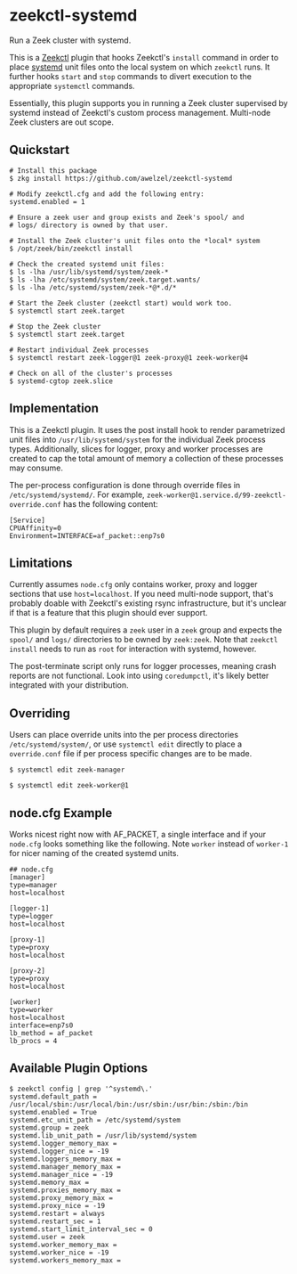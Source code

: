 zeekctl-systemd
===============

Run a Zeek cluster with systemd.

This is a [Zeekctl](https://github.com/zeek/zeekctl) plugin that hooks Zeekctl's
``install`` command in order to place [systemd](https://systemd.io/) unit files
onto the local system on which ``zeekctl`` runs. It further hooks ``start`` and ``stop``
commands to divert execution to the appropriate ``systemctl`` commands.

Essentially, this plugin supports you in running a Zeek cluster supervised by
systemd instead of Zeekctl's custom process management. Multi-node Zeek clusters
are out scope.

Quickstart
----------

    # Install this package
    $ zkg install https://github.com/awelzel/zeekctl-systemd

    # Modify zeekctl.cfg and add the following entry:
    systemd.enabled = 1

    # Ensure a zeek user and group exists and Zeek's spool/ and
    # logs/ directory is owned by that user.

    # Install the Zeek cluster's unit files onto the *local* system
    $ /opt/zeek/bin/zeekctl install

    # Check the created systemd unit files:
    $ ls -lha /usr/lib/systemd/system/zeek-*
    $ ls -lha /etc/systemd/system/zeek.target.wants/
    $ ls -lha /etc/systemd/system/zeek-*@*.d/*

    # Start the Zeek cluster (zeekctl start) would work too.
    $ systemctl start zeek.target

    # Stop the Zeek cluster
    $ systemctl start zeek.target

    # Restart individual Zeek processes
    $ systemctl restart zeek-logger@1 zeek-proxy@1 zeek-worker@4

    # Check on all of the cluster's processes
    $ systemd-cgtop zeek.slice


Implementation
--------------

This is a Zeekctl plugin. It uses the post install hook to render parametrized
unit files into ``/usr/lib/systemd/system`` for the individual Zeek process types.
Additionally, slices for logger, proxy and worker processes are created to cap
the total amount of memory a collection of these processes may consume.

The per-process configuration is done through override files in ``/etc/systemd/systemd/``.
For example, ``zeek-worker@1.service.d/99-zeekctl-override.conf`` has the following content:

    [Service]
    CPUAffinity=0
    Environment=INTERFACE=af_packet::enp7s0


Limitations
-----------

Currently assumes ``node.cfg`` only contains worker, proxy and logger sections
that use ``host=localhost``. If you need multi-node support, that's probably
doable with Zeekctl's existing rsync infrastructure, but it's unclear if that
is a feature that this plugin should ever support.

This plugin by default requires a ``zeek`` user in a ``zeek`` group and
expects the ``spool/`` and ``logs/`` directories to be owned by ``zeek:zeek``.
Note that ``zeekctl install`` needs to run as ``root`` for interaction with
systemd, however.

The post-terminate script only runs for logger processes, meaning crash
reports are not functional. Look into using ``coredumpctl``, it's likely
better integrated with your distribution.

Overriding
----------

Users can place override units into the per process directories ``/etc/systemd/system/``,
or use ``systemctl edit`` directly to place a ``override.conf`` file if per process
specific changes are to be made.

    $ systemctl edit zeek-manager

    $ systemctl edit zeek-worker@1



node.cfg Example
----------------

Works nicest right now with AF_PACKET, a single interface and if your ``node.cfg``
looks something like the following. Note ``worker`` instead of ``worker-1`` for
nicer naming of the created systemd units.

    ## node.cfg
    [manager]
    type=manager
    host=localhost

    [logger-1]
    type=logger
    host=localhost

    [proxy-1]
    type=proxy
    host=localhost

    [proxy-2]
    type=proxy
    host=localhost

    [worker]
    type=worker
    host=localhost
    interface=enp7s0
    lb_method = af_packet
    lb_procs = 4



Available Plugin Options
------------------------

    $ zeekctl config | grep '^systemd\.'
    systemd.default_path = /usr/local/sbin:/usr/local/bin:/usr/sbin:/usr/bin:/sbin:/bin
    systemd.enabled = True
    systemd.etc_unit_path = /etc/systemd/system
    systemd.group = zeek
    systemd.lib_unit_path = /usr/lib/systemd/system
    systemd.logger_memory_max =
    systemd.logger_nice = -19
    systemd.loggers_memory_max =
    systemd.manager_memory_max =
    systemd.manager_nice = -19
    systemd.memory_max =
    systemd.proxies_memory_max =
    systemd.proxy_memory_max =
    systemd.proxy_nice = -19
    systemd.restart = always
    systemd.restart_sec = 1
    systemd.start_limit_interval_sec = 0
    systemd.user = zeek
    systemd.worker_memory_max =
    systemd.worker_nice = -19
    systemd.workers_memory_max =
